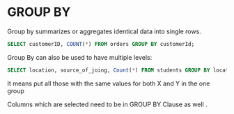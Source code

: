 # GROUP BY

Group by summarizes or aggregates identical data into single rows. 
```SQL
SELECT customerID, COUNT(*) FROM orders GROUP BY customerId; 
```

Group By can also be used to have multiple levels: 
```SQL
SELECT location, source_of_joing, Count(*) FROM students GROUP BY location, source_of_joinig;
```
It means put all those with the same values for both X and Y in the one group

Columns which are selected need to be in GROUP BY Clause as well . 